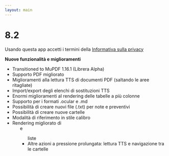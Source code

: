 ```yaml
---
layout: main
---
```


# 8.2

Usando questa app accetti i termini della [Informativa sulla privacy](/PrivacyPolicy/it)

**Nuove funzionalità e miglioramenti**

* Transitioned to MuPDF 1.16.1 (Librera Alpha)
* Supporto PDF migliorato
* Miglioramenti alla lettura TTS di documenti PDF (saltando le aree ritagliate)
* Import/export degli elenchi di sostituzioni TTS
* Enormi miglioramenti al rendering delle tabelle a più colonne
* Supporto per i formati .ocular e .md
* Possibilità di creare nuovi file (.txt) per note e preventivi
* Possibilità di creare nuove cartelle
* Modalità di riferimento in stile calibro
* Rendering migliorato di <ol> e <ul> liste
* Altre azioni a pressione prolungata: lettura TTS e navigazione tra le cartelle
